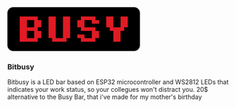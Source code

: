 <img src="front/bitbusy/public/busy.png" height=100> 

### Bitbusy
Bitbusy is a LED bar based on ESP32 microcontroller and WS2812 LEDs that indicates your work status, so your collegues won't distract you. 20$ alternative to the Busy Bar, that i've made for my mother's birthday
